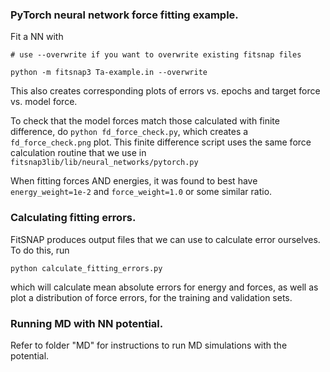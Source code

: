 ### PyTorch neural network force fitting example.

Fit a NN with

    # use --overwrite if you want to overwrite existing fitsnap files
    
    python -m fitsnap3 Ta-example.in --overwrite 

This also creates corresponding plots of errors vs. epochs and target force vs. model force. 

To check that the model forces match those calculated with finite difference, do 
`python fd_force_check.py`, which creates a `fd_force_check.png` plot. 
This finite difference script uses the same force calculation routine that we use in 
`fitsnap3lib/lib/neural_networks/pytorch.py`

When fitting forces AND energies, it was found to best have `energy_weight=1e-2` and 
`force_weight=1.0` or some similar ratio.

### Calculating fitting errors.

FitSNAP produces output files that we can use to calculate error ourselves. To do this, run

    python calculate_fitting_errors.py

which will calculate mean absolute errors for energy and forces, as well as plot a distribution of
force errors, for the training and validation sets. 

### Running MD with NN potential.

Refer to folder "MD" for instructions to run MD simulations with the potential.


